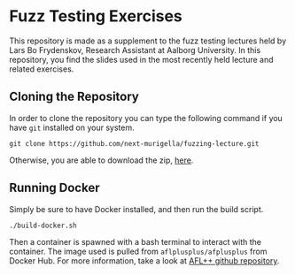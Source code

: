 # Fuzz Testing Exercises
This repository is made as a supplement to the fuzz testing lectures held by Lars Bo Frydenskov,
Research Assistant at Aalborg University. 
In this repository, you find the slides used in the most recently held lecture and related exercises.

## Cloning the Repository
In order to clone the repository you can type the following command if you have `git` installed on your system. 
```shell
git clone https://github.com/next-murigella/fuzzing-lecture.git
```
Otherwise, you are able to download the zip, [here](https://github.com/next-murigella/fuzzing-lecture/archive/refs/heads/main.zip). 

## Running Docker
Simply be sure to have Docker installed, and then run the build script.
```bash
./build-docker.sh
```
Then a container is spawned with a bash terminal to interact with the container.
The image used is pulled from `aflplusplus/afplusplus` from Docker Hub.
For more information, take a look at [AFL++ github repository](https://github.com/AFLplusplus/AFLplusplus).

